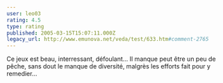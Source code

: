 ```yaml
---
user: leo03
rating: 4.5
type: rating
published: 2005-03-15T15:07:11.000Z
legacy_url: http://www.emunova.net/veda/test/633.htm#comment-2765
---
```

Ce jeux est beau, interressant, défoulant... Il manque peut être un peu de pêche, sans dout le manque de diversité, malgrès les efforts fait pour y remedier...